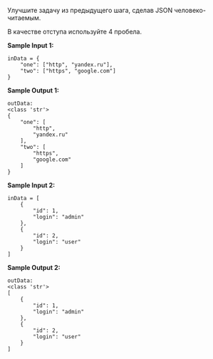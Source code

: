 Улучшите задачу из предыдущего шага, сделав JSON человеко-читаемым.

В качестве отступа используйте 4 пробела.

**Sample Input 1:**

```commandline
inData = {
    "one": ["http", "yandex.ru"],
    "two": ["https", "google.com"]
}
```

**Sample Output 1:**

```commandline
outData:
<class 'str'>
{
    "one": [
        "http",
        "yandex.ru"
    ],
    "two": [
        "https",
        "google.com"
    ]
}
```

**Sample Input 2:**

```commandline
inData = [
    {
        "id": 1,
        "login": "admin"
    },
    {
        "id": 2,
        "login": "user"
    }
]
```

**Sample Output 2:**

```commandline
outData:
<class 'str'>
[
    {
        "id": 1,
        "login": "admin"
    },
    {
        "id": 2,
        "login": "user"
    }
]
```
